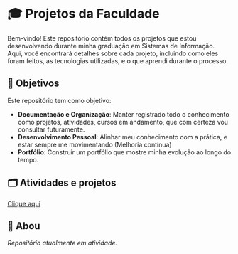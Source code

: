 # 🎓 Projetos da Faculdade

Bem-vindo! Este repositório contém todos os projetos que estou desenvolvendo durante minha graduação em Sistemas de Informação. Aqui, você encontrará detalhes sobre cada projeto, incluindo como eles foram feitos, as tecnologias utilizadas, e o que aprendi durante o processo.

## 📌 Objetivos

Este repositório tem como objetivo:

- **Documentação e Organização**: Manter registrado todo o conhecimento como projetos, atividades, cursos em andamento, que com certeza vou consultar futuramente.
- **Desenvolvimento Pessoal**: Alinhar meu conhecimento com a prática, e estar sempre me movimentando (Melhoria contínua) 
- **Portfólio**: Construir um portfólio que mostre minha evolução ao longo do tempo.



## 🗂️ Atividades e projetos
[Clique aqui]()


## 📖 Abou


*Repositório atualmente em atividade.*
